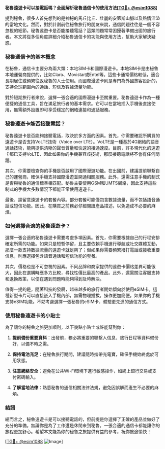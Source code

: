 **秘魯遠遊卡可以接電話嗎？全面解析秘魯通信卡的使用方法[[TG💪+ @esim1088](https://t.me/s/esim1088)]**

提到秘魯，很多人首先想到的是神秘的馬丘比丘、壯麗的安第斯山脈以及熱情洋溢的當地文化。然而，對於計劃前往秘魯旅行的朋友來說，通信問題往往是一個不容忽視的細節。秘魯遠遊卡是否能接聽電話？這類問題常常困擾著準備出國的旅行者。本文將從多個角度詳細介紹秘魯通信卡的功能與使用方法，幫助大家解決疑惑。

### 秘魯通信卡的基本概念

在秘魯，通信卡主要分為兩大類：本地SIM卡和國際漫遊卡。本地SIM卡是由秘魯本地運營商提供的，比如Claro、Movistar或Entel等。這些卡通常價格較低，適合長期居住或頻繁往返秘魯的人士使用。而國際漫遊卡則是專門為外國旅客設計的，支持全球範圍內的通話、短信及數據流量功能。

對於短期旅行者來說，選擇一張合適的國際漫遊卡至關重要。秘魯遠遊卡作為一種便捷的通信工具，旨在滿足旅行者的基本需求。它可以在當地插入手機後直接使用，無需額外設置即可享受穩定的網絡連接和通話服務。

### 秘魯遠遊卡能否接聽電話？

秘魯遠遊卡是否能夠接聽電話，取決於多方面的因素。首先，你需要確認所購買的遠遊卡是否支持VoLTE技術（Voice over LTE）。VoLTE是一種基於4G網絡的語音通話技術，能夠提供清晰的聲音質量和快速的接通速度。目前，許多現代化的遠遊卡都已支持VoLTE，因此如果你的手機兼容該技術，那麼接聽電話將不會有任何問題。

其次，你需要檢查你的手機是否啟用了國際漫遊功能。在出國前，建議提前聯繫自己的運營商，確保手機支持國際漫遊並開通相關服務。此外，還需注意手機的制式是否與秘魯的通信標準相匹配。秘魯主要使用GSM和UMTS網絡，因此支持這些制式的手機大多數情況下都能正常使用遠遊卡。

最後，請留意遠遊卡的套餐內容。部分套餐可能僅包含數據流量，而不包括語音通話或短信功能。因此，在購買之前務必仔細閱讀產品描述，以免造成不必要的麻煩。

### 如何選擇合適的秘魯遠遊卡？

選擇一張合適的秘魯遠遊卡需要考慮多項因素。首先，你需要根據自己的行程安排確定所需的功能。如果只是短暫停留，且主要依賴手機進行導航或社交媒體互動，那麼一款支持數據流量的遠遊卡就足夠了；但如果你需要頻繁撥打電話或接收重要信息，則應選擇包含語音通話和短信功能的套餐。

其次，價格也是不可忽視的因素。不同品牌和商家提供的遠遊卡價格差異可能很大，因此在選購時應多方比較，尋找性價比最高的產品。此外，還需關注客服支持和退換政策，以便在遇到問題時能夠得到及時解決。

值得一提的是，隨著科技的發展，越來越多的旅行者開始傾向於使用eSIM卡。這種新型卡片可以直接嵌入手機內部，無需物理插拔，操作更加簡便。如果你的手機支持eSIM功能，不妨考慮選擇一張秘魯的eSIM卡，體驗更先進的通信方式。

### 使用秘魯遠遊卡的小貼士

為了讓你的秘魯之旅更加順利，以下幾點小貼士或許能幫到你：

1. **提前備份重要資料**：出發前，務必將重要的聯繫人信息、旅行日程等資料備份好，以備不時之需。
   
2. **保持電池充足**：在秘魯旅行期間，建議隨時攜帶充電寶，確保手機始終處於可用狀態。

3. **注意網絡安全**：避免在公共Wi-Fi環境下進行敏感操作，如網上銀行交易或支付密碼輸入。

4. **了解當地法律**：熟悉秘魯的通信相關法律法規，避免因誤解而產生不必要的麻煩。

### 結語

總而言之，秘魯遠遊卡是可以接聽電話的，但前提是你選擇了正確的產品並做好了充分的準備。無論你是為了工作還是休閒來到秘魯，一張合適的通信卡都能讓你的旅程更加舒心。希望本文能為你的秘魯之旅提供有益的參考，祝你旅途愉快！

[[TG💪+ @esim1088](https://t.me/s/esim1088) ![Image](https://i.postimg.cc/4NQfJmqS/Snipaste-2025-05-13-00-14-12.png)]
